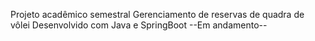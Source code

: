 Projeto acadêmico semestral
Gerenciamento de reservas de quadra de vôlei 
Desenvolvido com Java e SpringBoot 
--Em andamento--
